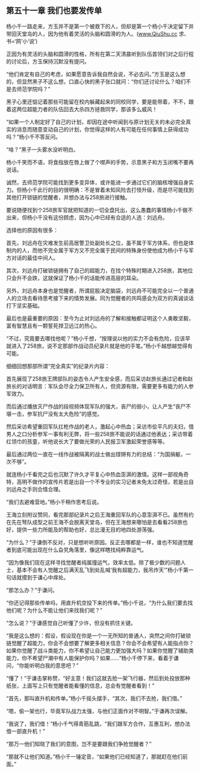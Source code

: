 ## 第五十一章 我们也要发传单
杨小千一路走来，方玉并不是第一个被救下的人，但却是第一个杨小千决定留下并带回天堂岛的人，因为他有着灵活的头脑和圆滑的为人。(www.QiuShu.cc 求、书=‘网’小‘说’)

正因为有灵活的头脑和圆滑的性格，所有在第二天清晨听到队伍首领们对之后行程的讨论后，方玉保持沉默没有提问。

“他们肯定有自己的考虑，如果愿意告诉我自然会说，不必去问。”方玉是这么想的，但显然黑子不这么想，口直心快的黑子张口就问：“你们还讨论什么？咱们不是去师范学院吗？”

黑子心里还惦记着那些可能留在校内躲藏起来的同校同学，要是能带着，不不，跟着这两位超能力者的队伍回去大杀四方拯救同学，那该多么威风！

“如果一个人制定好了自己的计划，却因在途中听闻到与原计划无关的未必完全真实的消息而随意变动自己的计划，你觉得这样的人有可能在任何事情上获得成功吗？”杨小千不答反问。

“啥？”黑子一头雾水没听明白。

杨小千笑而不语，将食指放在唇上做了个噤声的手势，示意黑子和方玉闭嘴不要再说话。

诚然，去师范学院可能找到更多变异体，或许能进一步通过它们的脑核增强自身实力。但杨小千此行的目的很明确：不是冒着未知风险去打怪升级，而是尽可能找到其他打开锁链的觉醒者，并想办法与258旅进行接触。

要说随便找到个258旅军官就把知道的一切全盘托出，这么愚蠢的事情杨小千做不出来，但杨小千没有这份顾虑，因为心中已经有合适的人选：刘远舟。

选择他的原因有很多：

首先，刘远舟在灾难发生前高居警卫处副处长之位，虽不属于军方体系，但也是体制内的人，而他不完全属于军方又不完全属于民间的特殊身份使他成为杨小千与军方对话的最佳中间人。

其次，刘远舟打破锁链拥有了自己的超能力，在找个特殊时期进入258旅，其地位只会升不会跌，这就保证了杨小千的话能传进高层的耳朵。

另外，刘远舟本身也是觉醒者，所谓屁股决定脑袋，刘远舟不可能完全以一个普通人的立场去看待思考接下来的情势发展。同为觉醒者的共鸣感会为双方的真诚谈话打下坚实基础。

最后也是最重要的原因：至今为止对刘远舟的了解和接触都证明这个人勇敢坚毅，富有智慧且有一颗誓死捍卫远江的热心。

“不过，究竟要去哪找他呢？”杨小千想，“按理说以他的实力不会有危险，应该早就进入了258旅，说不定那部作战动员纪录片就是他的手笔。”杨小千越想越觉得有可能。

细细回想那部所谓“完全真实”的纪录片内容：

首先展现了258旅王牌部队的姿态令人产生安全感，而后采访赵旅长通过记者和赵旅长的对话明言：军队会尽全力保卫所有人，但资源有限，需要更多有能力的人参军效力。

而后通过播放灭尸作战的段视频体现军队的强大，丧尸的弱小，让人产生“丧尸不堪一击，参军抗尸没有太大危险”的感觉。

然后采访希望重回军队扛枪作战的老人，激起心中热血；采访市侩平凡的夫妇，借男人之口分析参军一事有利无弊，将一些258旅不能说的话通过他表达；采访带着红领巾的孩童，听他说长大了要做光荣的人民报卫军激起荣誉感等等。

最后通过两位一直在一线作战被隔离的战士做出铿锵有力的总结：“为国捐躯，一次不够”。

就连杨小千看完之后也沉默了许久才平复心中热血澎湃的激情。这样一部视角奇特，高明不做作的宣传片若是出自一个不专业的实习记者未免太过奇怪，若是出自刘远舟之手则合情合理。

“我们去避难营地。”杨小千稍作思考后说。

王海立刻附议赞同，看完那部纪录片之后王海重回军队的心意澎湃不已。虽然有约在先在弩队成型之前王海不会脱离天堂岛，但在王海想来哪怕是去看看258旅也好，提供一些力所能及的帮助也好，总比漫无目的地四处游荡强。

“为什么？”于谦倒不反对，只是想听听原因。反正去哪都是一样，谁也不知道觉醒者到底可能出现在什么旮旯角落里，像这样瞎找纯粹靠运气。

“因为像我们现在这样寻找觉醒者纯属撞运气，效率太低。除了极少数的问题人士，基本不会有人觉醒之后满天乱飞到处乱喊‘我有超能力，我吊炸天’”杨小千第一句话就摸到于谦心中痒处。

“那怎么办？”于谦问。

“你还记得那些传单吗，用直升机空投下来的传单。”杨小千说，“为什么我们要去找他们呢？为什么不能让他们来找我们呢？”

“怎么说？”于谦感觉自己听懂了少许，但没有抓住关键。

“我是这么想的：假设，假设现在你是一个一无所知的普通人，突然之间你打破锁链觉醒了超能力，你会不会想要了解更多相关信息？你会不会希望有人能指点你？如果你觉醒了战斗类能力，你不希望让自己能力更加强大吗？如果你觉醒了辅助类能力，你不希望尸潮中有人能保护你吗？如果……”杨小千停下来，看着于谦问，“你能听明白我的意思吧？”

“懂了！”于谦击掌称赞，“好主意！我们这就去抢一架飞行器，然后到处投放那种纸张，上面写上只有觉醒者能看懂的信息，总会有觉醒者看到！”

“首先，那叫直升机和传单。”杨小千摇头摆手，“其次，我们不去抢，我们借。”

“嗯，偷一架也行，毕竟军队战力太强，与他们正面作对不明智。”于谦再次误解。

“我说了，我们借！”杨小千气得青筋乱跳，“我们跟军方合作，互惠互利，想办法借一部直升机！”

“那万一他们知晓了我们的意图，岂不是要跟我们争抢觉醒者？”

“那就不让他们知道。”杨小千一锤定音，“如果他们已经知道了，那就赶在他们前面。”

